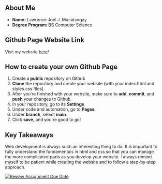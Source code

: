 ## About Me
- **Name:** Lawrence Joel J. Macatangay
- **Degree Program:** BS Computer Science

## Github Page Website Link
Visit my website [here](https://cmsc-100-2s-ay2024-2025.github.io/exer-01-html-and-css-loopsidoop/)!


## How to create your own Github Page
1. Create a **public** repository on Github
2. **Clone** the repository and create your website (with your index.html and styles.css files).
3. After you're finished with your website, make sure to **add**, **commit**, and **push** your changes to Github.
4. In your repository, go to its **Settings**.
5. Under code and automation, go to **Pages**.
6. Under **branch**, select **main**.
7. Click **save**, and you're good to go! 


## Key Takeaways
Web development is always such an interesting thing to do. It is important to fully understand 
the fundamentals in html and css so that you can manage the more complicated parts as you develop your website. I always remind myself to be patient while creating the website and to follow a step-by-step approach.


[![Review Assignment Due Date](https://classroom.github.com/assets/deadline-readme-button-22041afd0340ce965d47ae6ef1cefeee28c7c493a6346c4f15d667ab976d596c.svg)](https://classroom.github.com/a/VhAR7jGx)
